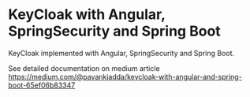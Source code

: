 # KeyCloak with Angular, SpringSecurity and Spring Boot
KeyCloak implemented with Angular, SpringSecurity and Spring Boot. 

See detailed documentation on medium article https://medium.com/@pavankjadda/keycloak-with-angular-and-spring-boot-65ef06b83347
